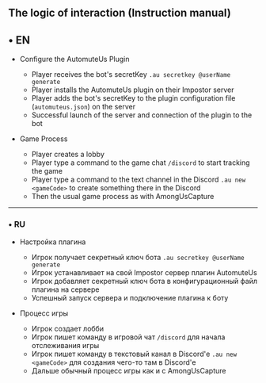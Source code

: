 ## The logic of interaction (Instruction manual)

## • EN
- Configure the AutomuteUs Plugin
    - Player receives the bot's secretKey `.au secretkey @userName generate`
    - Player installs the AutomuteUs plugin on their Impostor server
    - Player adds the bot's secretKey to the plugin configuration file (`automuteus.json`) on the server
    - Successful launch of the server and connection of the plugin to the bot

- Game Process
    - Player creates a lobby
    - Player type a command to the game chat `/discord` to start tracking the game
    - Player type a command to the text channel in the Discord `.au new <gameCode>` to create something there in the Discord
    - Then the usual game process as with AmongUsCapture

---

### • RU
- Настройка плагина
    - Игрок получает секретный ключ бота `.au secretkey @userName generate`
    - Игрок устанавливает на свой Impostor сервер плагин AutomuteUs
    - Игрок добавляет секретный ключ бота в конфигурационный файл плагина на сервере
    - Успешный запуск сервера и подключение плагина к боту

- Процесс игры
    - Игрок создает лобби
    - Игрок пишет команду в игровой чат `/discord` для начала отслеживания игры
    - Игрок пишет команду в текстовый канал в Discord'е `.au new <gameCode>` для создания чего-то там в Discord'е
    - Дальше обычный процесс игры как и с AmongUsCapture
